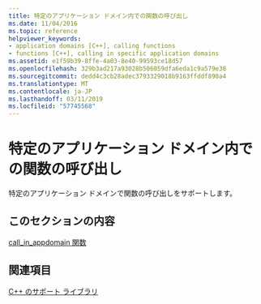 ```yaml
---
title: 特定のアプリケーション ドメイン内での関数の呼び出し
ms.date: 11/04/2016
ms.topic: reference
helpviewer_keywords:
- application domains [C++], calling functions
- functions [C++], calling in specific application domains
ms.assetid: e1f59b39-8ffe-4a03-8e40-99593ce18d57
ms.openlocfilehash: 329b3ad217a93028b506059dfa6eda1c9a579e38
ms.sourcegitcommit: dedd4c3cb28adec3793329018b9163ffddf890a4
ms.translationtype: MT
ms.contentlocale: ja-JP
ms.lasthandoff: 03/11/2019
ms.locfileid: "57745568"
---
```

# <a name="calling-functions-in-a-specific-application-domain"></a>特定のアプリケーション ドメイン内での関数の呼び出し

特定のアプリケーション ドメインで関数の呼び出しをサポートします。

## <a name="in-this-section"></a>このセクションの内容

[call_in_appdomain 関数](../dotnet/call-in-appdomain-function.md)

## <a name="see-also"></a>関連項目

[C++ のサポート ライブラリ](../dotnet/cpp-support-library.md)
